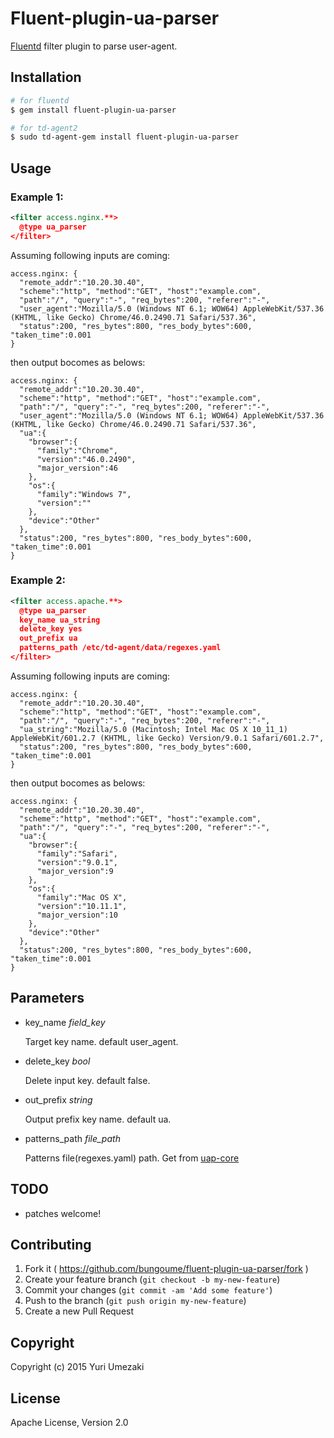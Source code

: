 # Fluent-plugin-ua-parser

[Fluentd](http://fluentd.org) filter plugin to parse user-agent.


## Installation

```bash
# for fluentd
$ gem install fluent-plugin-ua-parser

# for td-agent2
$ sudo td-agent-gem install fluent-plugin-ua-parser
```


## Usage

### Example 1:

```xml
<filter access.nginx.**>
  @type ua_parser
</filter>
```

Assuming following inputs are coming:

```
access.nginx: {
  "remote_addr":"10.20.30.40",
  "scheme":"http", "method":"GET", "host":"example.com",
  "path":"/", "query":"-", "req_bytes":200, "referer":"-",
  "user_agent":"Mozilla/5.0 (Windows NT 6.1; WOW64) AppleWebKit/537.36 (KHTML, like Gecko) Chrome/46.0.2490.71 Safari/537.36",
  "status":200, "res_bytes":800, "res_body_bytes":600, "taken_time":0.001
}
```

then output bocomes as belows:

```
access.nginx: {
  "remote_addr":"10.20.30.40",
  "scheme":"http", "method":"GET", "host":"example.com",
  "path":"/", "query":"-", "req_bytes":200, "referer":"-",
  "user_agent":"Mozilla/5.0 (Windows NT 6.1; WOW64) AppleWebKit/537.36 (KHTML, like Gecko) Chrome/46.0.2490.71 Safari/537.36",
  "ua":{
    "browser":{
      "family":"Chrome",
      "version":"46.0.2490",
      "major_version":46
    },
    "os":{
      "family":"Windows 7",
      "version":""
    },
    "device":"Other"
  },
  "status":200, "res_bytes":800, "res_body_bytes":600, "taken_time":0.001
}
```

### Example 2:

```xml
<filter access.apache.**>
  @type ua_parser
  key_name ua_string
  delete_key yes
  out_prefix ua
  patterns_path /etc/td-agent/data/regexes.yaml
</filter>
```

Assuming following inputs are coming:

```
access.nginx: {
  "remote_addr":"10.20.30.40",
  "scheme":"http", "method":"GET", "host":"example.com",
  "path":"/", "query":"-", "req_bytes":200, "referer":"-",
  "ua_string":"Mozilla/5.0 (Macintosh; Intel Mac OS X 10_11_1) AppleWebKit/601.2.7 (KHTML, like Gecko) Version/9.0.1 Safari/601.2.7",
  "status":200, "res_bytes":800, "res_body_bytes":600, "taken_time":0.001
}
```

then output bocomes as belows:

```
access.nginx: {
  "remote_addr":"10.20.30.40",
  "scheme":"http", "method":"GET", "host":"example.com",
  "path":"/", "query":"-", "req_bytes":200, "referer":"-",
  "ua":{
    "browser":{
      "family":"Safari",
      "version":"9.0.1",
      "major_version":9
    },
    "os":{
      "family":"Mac OS X",
      "version":"10.11.1",
      "major_version":10
    },
    "device":"Other"
  },
  "status":200, "res_bytes":800, "res_body_bytes":600, "taken_time":0.001
}
```



## Parameters
- key_name *field_key*

    Target key name. default user_agent.

- delete_key *bool*

    Delete input key. default false.

- out_prefix *string*

    Output prefix key name. default ua.

- patterns_path *file_path*

    Patterns file(regexes.yaml) path.
    Get from [uap-core](https://github.com/ua-parser/uap-core)


## TODO

* patches welcome!


## Contributing

1. Fork it ( https://github.com/bungoume/fluent-plugin-ua-parser/fork )
2. Create your feature branch (`git checkout -b my-new-feature`)
3. Commit your changes (`git commit -am 'Add some feature'`)
4. Push to the branch (`git push origin my-new-feature`)
5. Create a new Pull Request


## Copyright

Copyright (c) 2015 Yuri Umezaki


## License

Apache License, Version 2.0
